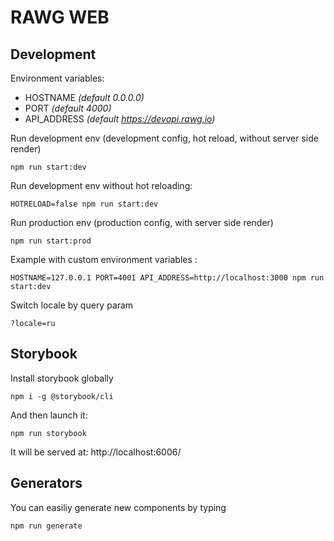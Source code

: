 # RAWG WEB

## Development

Environment variables:

* HOSTNAME _(default 0.0.0.0)_
* PORT _(default 4000)_
* API_ADDRESS _(default https://devapi.rawg.io)_

Run development env (development config, hot reload, without server side render)

```
npm run start:dev
```

Run development env without hot reloading:

```
HOTRELOAD=false npm run start:dev
```

Run production env (production config, with server side render)

```
npm run start:prod
```

Example with custom environment variables :

```
HOSTNAME=127.0.0.1 PORT=4001 API_ADDRESS=http://localhost:3000 npm run start:dev
```

Switch locale by query param
```
?locale=ru
```

## Storybook

Install storybook globally

`npm i -g @storybook/cli`

And then launch it:

`npm run storybook`

It will be served at: http://localhost:6006/

## Generators

You can easiliy generate new components by typing

`npm run generate`
